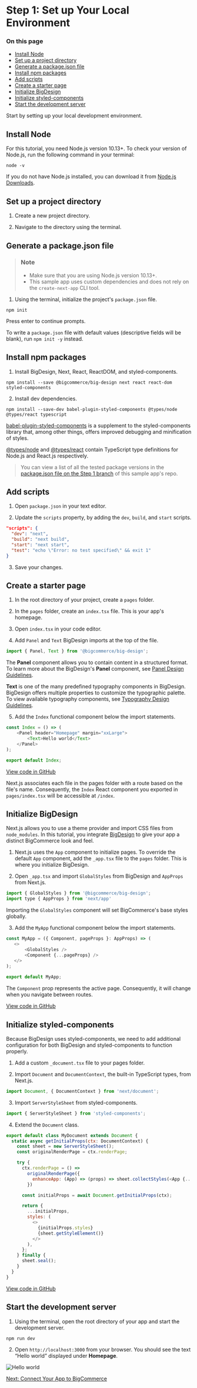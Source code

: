 # Step 1: Set up Your Local Environment

<div class="otp" id="no-index">

### On this page
- [Install Node](#install-node)
- [Set up a project directory](#set-up-a-project-directory)
- [Generate a package.json file](#generate-a-package-json-file)
- [Install npm packages](#install-npm-packages)
- [Add scripts](#add-scripts)
- [Create a starter page](#create-a-starter-page)
- [Initialize BigDesign](#initialize-bigdesign)
- [Initialize styled-components](#initialize-styled-components)
- [Start the development server](#start-the-development-server)

</div>

Start by setting up your local development environment.

## Install Node

For this tutorial, you need Node.js version 10.13+. To check your version of Node.js, run the following command in your terminal:

```shell
node -v
```

If you do not have Node.js installed, you can download it from [Node.js Downloads](https://nodejs.org/en/download/). 

## Set up a project directory

1. Create a new project directory.

2. Navigate to the directory using the terminal.

## Generate a package.json file

<div class="HubBlock--callout">
<div class="CalloutBlock--info">
<div class="HubBlock-content">

> ### Note
> * Make sure that you are using Node.js version 10.13+.
> * This sample app uses custom dependencies and does not rely on the `create-next-app` CLI tool.

</div>
</div>
</div> 

1. Using the terminal, initialize the project's `package.json` file.

```shell
npm init
```

Press enter to continue prompts.

To write a `package.json` file with default values (descriptive fields will be blank), run `npm init -y` instead.

## Install npm packages

1. Install BigDesign, Next, React, ReactDOM, and styled-components.

```shell
npm install --save @bigcommerce/big-design next react react-dom styled-components
```

2. Install dev dependencies.

```shell
npm install --save-dev babel-plugin-styled-components @types/node @types/react typescript
```

[babel-plugin-styled-components](https://www.npmjs.com/package/babel-plugin-styled-components) is a supplement to the styled-components library that, among other things, offers improved debugging and minification of styles.

[@types/node](https://www.npmjs.com/package/@types/node) and [@types/react](https://www.npmjs.com/package/@types/react) contain TypeScript type definitions for Node.js and React.js respectively.

<div class="HubBlock--callout">
<div class="CalloutBlock--info">
<div class="HubBlock-content">

<!-- theme: info -->

> You can view a list of all the tested package versions in the [package.json file on the Step 1 branch](https://github.com/bigcommerce/sample-app-nodejs/blob/step-1-app-foundation/package.json) of this sample app's repo.

</div>
</div>
</div>

## Add scripts

1. Open `package.json` in your text editor.

2. Update the `scripts` property, by adding the `dev`, `build`, and `start` scripts.

```json
"scripts": {
  "dev": "next",
  "build": "next build",
  "start": "next start",
  "test": "echo \"Error: no test specified\" && exit 1"
}
```

3. Save your changes.

## Create a starter page

1. In the root directory of your project, create a `pages` folder.

2. In the `pages` folder, create an `index.tsx` file. This is your app's homepage.

3. Open `index.tsx` in your code editor.

4. Add `Panel` and `Text` BigDesign imports at the top of the file.

```js
import { Panel, Text } from '@bigcommerce/big-design';
```
The **Panel** component allows you to contain content in a structured format. To learn more about the BigDesign's **Panel** component, see [Panel Design Guidelines](https://design.bigcommerce.com/components/panels).

**Text** is one of the many predefined typography components in BigDesign. BigDesign offers multiple properties to customize the typographic palette. To view available typography components, see  [Typography Design Guidelines](https://design.bigcommerce.com/components/typography).

5. Add the `Index` functional component below the import statements.

```js
const Index = () => (
    <Panel header="Homepage" margin="xxLarge">
        <Text>Hello world</Text>
    </Panel>
);

export default Index;
```

[View code in GitHub](https://github.com/bigcommerce/sample-app-nodejs/blob/step-1-app-foundation/pages/index.tsx)

Next.js associates each file in the pages folder with a route based on the file's name. Consequently, the `Index` React component you exported in `pages/index.tsx` will be accessible at `/index`.

## Initialize BigDesign

Next.js allows you to use a theme provider and import CSS files from `node_modules`. In this tutorial, you integrate [BigDesign](https://developer.bigcommerce.com/) to give your app a distinct BigCommerce look and feel.

1. Next.js uses the `App` component to initialize pages. To override the default `App` component, add the `_app.tsx` file to the `pages` folder. This is where you initialize BigDesign. 

2. Open `_app.tsx` and import `GlobalStyles` from BigDesign and `AppProps` from Next.js.

```js
import { GlobalStyles } from '@bigcommerce/big-design';
import type { AppProps } from 'next/app'
```

Importing the `GlobalStyles` component will set BigCommerce's base styles globally.

3. Add the `MyApp` functional component below the import statements.

```js
const MyApp = ({ Component, pageProps }: AppProps) => (
   <>
       <GlobalStyles />
       <Component {...pageProps} />
   </>
);
 
export default MyApp;
```

The `Component` prop represents the active page. Consequently, it will change when you navigate between routes.

[View code in GitHub](https://github.com/bigcommerce/sample-app-nodejs/blob/step-1-app-foundation/pages/_app.tsx)

## Initialize styled-components

Because BigDesign uses styled-components, we need to add additional configuration for both BigDesign and styled-components to function properly.

1. Add a custom `_document.tsx` file to your pages folder. 

2. Import `Document` and `DocumentContext`, the built-in TypeScript types, from Next.js.

```js
import Document, { DocumentContext } from 'next/document';
```

3. Import `ServerStyleSheet` from styled-components.

```js
import { ServerStyleSheet } from 'styled-components';
```

4. Extend the `Document` class.

```js
export default class MyDocument extends Document {
  static async getInitialProps(ctx: DocumentContext) {
    const sheet = new ServerStyleSheet();
    const originalRenderPage = ctx.renderPage;

    try {
      ctx.renderPage = () =>
        originalRenderPage({
          enhanceApp: (App) => (props) => sheet.collectStyles(<App {...props} />),
        })

      const initialProps = await Document.getInitialProps(ctx);

      return {
        ...initialProps,
        styles: (
          <>
            {initialProps.styles}
            {sheet.getStyleElement()}
          </>
        ),
      };
    } finally {
      sheet.seal();
    }
  }
}
```

[View code in GitHub](https://github.com/bigcommerce/sample-app-nodejs/blob/step-1-app-foundation/pages/_document.tsx)

## Start the development server

1. Using the terminal, open the root directory of your app and start the development server. 

```shell
npm run dev
```

2. Open `http://localhost:3000` from your browser. You should see the text “Hello world” displayed under **Homepage**.

![Hello world](https://storage.googleapis.com/bigcommerce-production-dev-center/images/Sample_app/nextjs-app-01.png "Hello world")

[Next: Connect Your App to BigCommerce](https://developer.bigcommerce.com/api-docs/apps/tutorials/sample-app-nextjs/step-2-connect)
